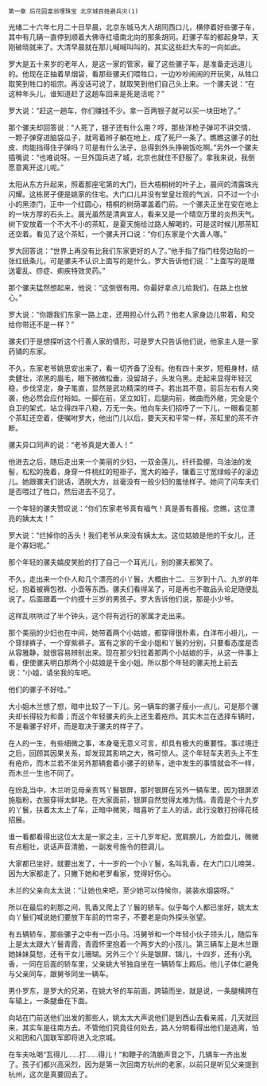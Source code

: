     第一章 后花园富翁埋珠宝 北京城百姓避兵灾(1) 

   光绪二十六年七月二十日早晨，北京东城马大人胡同西口儿，横停着好些骡子车，其中有几辆一直停到顺着大佛寺红墙南北向的那条胡同。赶骡子车的都起身早，天刚破晓就来了。大清早晨就在那儿喊喊叫叫的。其实这些赶大车的一向如此。

   罗大是五十来岁的老年人，是这一家的管家，雇了这些骡子车，是准备走远道儿的。他现在正抽着旱烟袋，看那些骡夫们喂牲口，一边吵吵闹闹的开玩笑，从牲口取笑到牲口的祖宗。再没话可说了，就取笑到他们自己头上来。一个骡夫说：“在这种年头儿，谁知道赶了这趟车回来是死是活呢？”

   罗大说：“赶这一趟车，你们赚钱不少。拿一百两银子就可以买一块田地了。”

   那个骡夫却回答说：“人死了，银子还有什么用？哼，那些洋枪子弹可不讲交情，一颗子弹穿进脑袋瓜子，就弯着辫子躺在地上，成了死尸一条了。瞧瞧这骡子的肚皮、肉能挡得住子弹吗？可是有什么法子，总得到外头挣碗饭吃啊。”另外一个骡夫插嘴说：“也难说呀。一旦外国兵进了城，北京也就住不舒服了。拿我来说，我倒愿意离开这儿呢。”

   太阳从东方升起来，照着那座宅第的大门，巨大梧桐树的叶子上，晨间的清露珠光闪耀。这栋房子便是姚家的住宅。大门口儿并没有堂皇壮观的气派，只不过一个小小的黑漆门，正中一个红圆心，梧桐的树荫罩盖着门前。一个骡夫正坐在安在地上的一块方厚的石头上。晨光虽然是清爽宜人，看来又是一个晴空万里的炎热天气。树下安放着一个不大不小的茶缸，是夏天施给过路人解喝的，可是这时候儿那茶缸还空着。看见了这个茶缸，一个骡夫开口说：“你们东家是个大善人哪。”

   罗大回答说：“世界上再没有比我们东家更好的人了。”他手指了指门柱旁边贴的一张红纸条儿，可是骡夫不认识上面写的是什么，罗大告诉他们说：“上面写的是赠送霍乱、痧症、痢疾特效灵药。”

   那个骡夫猛然想起来，他说：“这倒很有用。你最好拿点儿给我们，在路上也放心。”

   罗大说：“你跟我们东家一路上走，还用担心什么药？他老人家身边儿带着，和交给你带还不是一样？”

   骡夫们于是想探听这个行善人家的情形，可是罗大只告诉他们说，他家主人是一家药铺的东家。

   不久，东家老爷姚思安出来了，看一切齐备了没有。他有四十来岁，短粗身材，结卖健壮，浓黑的眉毛，眼下微微松垂，没留胡子，头发乌黑。走起来显得年轻沉稳，步伐坚定，身子笔直，显然是武功精深的样子。若出其不意，前后左右有人突袭，他必然会应付裕如。一脚在前，坚立如钉，后腿向前，微曲而外敞，完全是个自卫的架式，站立得四平八稳，万无一失。他向车夫们招呼了一下儿，一眼看见那个茶缸还空着，便嘱咐罗大，他出门儿以后，要天天和平常一样，茶缸里的茶不许断。

   骡夫异口同声的说：“老爷真是大善人！”

   他进去之后，随后走出来一个美丽的少妇，一双金莲儿，纤纤盈握，乌油油的发髻，松松的挽着，身穿一件桃红的短褂子，宽大的袖子，镶着三寸宽绿缎子的滚边儿。她跟骡夫们说话，洒脱大方，丝毫没有一般少妇的羞怯样子。她问了问车夫们是否喂过了牲口，然后进去不见了。

   一个年轻的骡夫赞叹说：“你们东家老爷真有福气！真是善有善报。您瞧，这位漂亮的姨太太！”

   罗大说：“烂掉你的舌头！我们老爷从来没有姨太太。这位姑娘是他的干女儿，还是个寡妇呢。”

   那个年轻的骡夫嬉皮笑脸的打了自己一个耳光儿，别的骡夫都笑了。

   不久，走出来一个仆人和几个漂亮的小丫鬟，大概由十二、三岁到十八、九岁的年纪，抱着被褥包袱、小壶等东西。骡夫们看得呆了，可是再也不敢品头论足随便乱说了。后面跟着一个约摸十三岁的男孩子。罗大告诉他们说，那是小少爷。

   这样乱哄哄过了半个钟头，这个将有远行的家属才走出来。

   那个美丽的少妇也在中间，她带着两个小姑娘，都穿得很朴素，白洋布小褂儿，一个穿绿裤子，一个穿紫裤子。富有之家的千金小姐和丫鬟的分别，只要看态度是否从容雅静，就很容易辨别出来。现在那少妇拉着那两个小姑娘的手，从这一件事上看，便使骡夫明白那两个小姑娘是千金小姐。所以那个年轻的骡夫抢上前去说：“小姐，请坐我的车吧。

   他们的骡子不好哇。”

   大小姐木兰想了想，暗中比较了一下儿。另一辆车的骡子瘦小一点儿，可是那个骡夫却长得较为和善；而这个年轻骡夫的头上还生着疮疖。其实木兰在选择车辆时，不是看骡子好坏，而是取决于骡夫的样子了。

   在人的一生，有些细微之事，本身毫无意义可言，却具有极大的重要性。事过境迁之后，回顾其因果关系，却发现其影响之大，殊可惊人。这个年轻车夫若头上不生有疮疖，而木兰若不坐另外那辆套着小骡子的轿车，途中发生的事情就会不一样，而木兰一生也不同了。

   在纷乱当中，木兰听见母亲责骂丫鬟银屏，那时银屏在另外一辆车里，因为银屏浓施脂粉，衣服穿得太鲜艳。在大家面前，银屏自然觉得太难为情。青霞是个十九岁的丫鬟，扶着太太上了车，正暗中微笑，暗喜听了主人的话，此行没敢打扮得花枝招展。

   谁一看都看得出这位太太是一家之主，三十几岁年纪，宽肩膀儿，方脸盘儿，微微有点粗壮，说话声音清脆，一副发号施令的腔调儿。

   大家都已坐好，就要出发了，十一岁的一个小丫鬟，名叫乳香，在大门口儿啼哭，因为大家都走了，只撇下她和老罗看家，觉得好伤心。

   木兰的父亲向太太说：“让她也来吧，至少她可以侍候你，装装水烟袋呀。”

   所以在最后的刹那之间，乳香又爬上了丫鬟的轿车。似乎每个人都已坐好，姚太太向丫鬟们喊说她们要放下车前的竹帘子，不要老是向外探头张望。

   有五辆轿车，那些骡子之中有一匹小马。冯舅爷和一个年轻小伙子领头儿，随后车上是太太跟大丫鬟青霞，青霞怀里抱着一个两岁大的小孩儿。第三辆车上是木兰跟她妹妹莫愁，还有干女儿珊瑚。另外三个丫头是银屏、锦儿，十四岁，还有小乳香，一同在后面的轿车里，父亲姚大爷独自坐在一辆轿车上殿后。他儿子体仁避免与父亲同车，跟舅爷同坐一辆车。

   男仆罗东，是罗大的兄弟，在姚大爷的车前面，跨辕而坐，就是说，一条腿横跨在车辕上，一条腿垂在下面。

   向站在门前送他们出发的那些人，姚太太大声说他们是到西山去看亲戚，几天就回来，其实车是往南方去。不管他们究竟往何处去，路人分明看得出他们是逃离，怕义和团和八国联军即将进入北京城。

   在车夫吆喝“瓦得儿……打……得儿！”和鞭子的清脆声音之下，几辆车一齐出发了。孩子们都兴高采烈，因为是第一次回南方杭州的老家，以前只是听见父亲提到杭州，这次是真要回去了。

